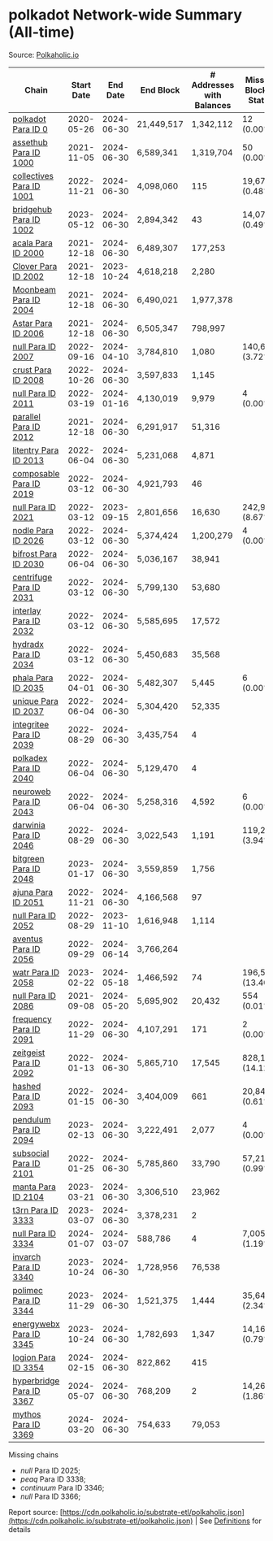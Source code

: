 # polkadot Network-wide Summary (All-time)

Source: [Polkaholic.io](https://polkaholic.io)


| Chain            | Start Date | End Date | End Block | # Addresses with Balances | Missing Blocks / Status |
| ---------------- | ---------- | ---------| --------- | ------------------------- | ----------------------- |
| [polkadot Para ID 0](/polkadot/0-polkadot) | 2020-05-26 | 2024-06-30 | 21,449,517 |  1,342,112 | 12 (0.00%)  |
| [assethub Para ID 1000](/polkadot/1000-assethub) | 2021-11-05 | 2024-06-30 | 6,589,341 |  1,319,704 | 50 (0.00%)  |
| [collectives Para ID 1001](/polkadot/1001-collectives) | 2022-11-21 | 2024-06-30 | 4,098,060 |  115 | 19,674 (0.48%)  |
| [bridgehub Para ID 1002](/polkadot/1002-bridgehub) | 2023-05-12 | 2024-06-30 | 2,894,342 |  43 | 14,076 (0.49%)  |
| [acala Para ID 2000](/polkadot/2000-acala) | 2021-12-18 | 2024-06-30 | 6,489,307 |  177,253 |    |
| [Clover Para ID 2002](/polkadot/2002-clover) | 2021-12-18 | 2023-10-24 | 4,618,218 |  2,280 |    |
| [Moonbeam Para ID 2004](/polkadot/2004-moonbeam) | 2021-12-18 | 2024-06-30 | 6,490,021 |  1,977,378 |    |
| [Astar Para ID 2006](/polkadot/2006-astar) | 2021-12-18 | 2024-06-30 | 6,505,347 |  798,997 |    |
| [null Para ID 2007](/polkadot/2007-kapex) | 2022-09-16 | 2024-04-10 | 3,784,810 |  1,080 | 140,668 (3.72%)  |
| [crust Para ID 2008](/polkadot/2008-crust) | 2022-10-26 | 2024-06-30 | 3,597,833 |  1,145 |    |
| [null Para ID 2011](/polkadot/2011-equilibrium) | 2022-03-19 | 2024-01-16 | 4,130,019 |  9,979 | 4 (0.00%)  |
| [parallel Para ID 2012](/polkadot/2012-parallel) | 2021-12-18 | 2024-06-30 | 6,291,917 |  51,316 |    |
| [litentry Para ID 2013](/polkadot/2013-litentry) | 2022-06-04 | 2024-06-30 | 5,231,068 |  4,871 |    |
| [composable Para ID 2019](/polkadot/2019-composable) | 2022-03-12 | 2024-06-30 | 4,921,793 |  46 |    |
| [null Para ID 2021](/polkadot/2021-efinity) | 2022-03-12 | 2023-09-15 | 2,801,656 |  16,630 | 242,949 (8.67%)  |
| [nodle Para ID 2026](/polkadot/2026-nodle) | 2022-03-12 | 2024-06-30 | 5,374,424 |  1,200,279 | 4 (0.00%)  |
| [bifrost Para ID 2030](/polkadot/2030-bifrost) | 2022-06-04 | 2024-06-30 | 5,036,167 |  38,941 |    |
| [centrifuge Para ID 2031](/polkadot/2031-centrifuge) | 2022-03-12 | 2024-06-30 | 5,799,130 |  53,680 |    |
| [interlay Para ID 2032](/polkadot/2032-interlay) | 2022-03-12 | 2024-06-30 | 5,585,695 |  17,572 |    |
| [hydradx Para ID 2034](/polkadot/2034-hydradx) | 2022-03-12 | 2024-06-30 | 5,450,683 |  35,568 |    |
| [phala Para ID 2035](/polkadot/2035-phala) | 2022-04-01 | 2024-06-30 | 5,482,307 |  5,445 | 6 (0.00%)  |
| [unique Para ID 2037](/polkadot/2037-unique) | 2022-06-04 | 2024-06-30 | 5,304,420 |  52,335 |    |
| [integritee Para ID 2039](/polkadot/2039-integritee) | 2022-08-29 | 2024-06-30 | 3,435,754 |  4 |    |
| [polkadex Para ID 2040](/polkadot/2040-polkadex) | 2022-06-04 | 2024-06-30 | 5,129,470 |  4 |    |
| [neuroweb Para ID 2043](/polkadot/2043-neuroweb) | 2022-06-04 | 2024-06-30 | 5,258,316 |  4,592 | 6 (0.00%)  |
| [darwinia Para ID 2046](/polkadot/2046-darwinia) | 2022-08-29 | 2024-06-30 | 3,022,543 |  1,191 | 119,220 (3.94%)  |
| [bitgreen Para ID 2048](/polkadot/2048-bitgreen) | 2023-01-17 | 2024-06-30 | 3,559,859 |  1,756 |    |
| [ajuna Para ID 2051](/polkadot/2051-ajuna) | 2022-11-21 | 2024-06-30 | 4,166,568 |  97 |    |
| [null Para ID 2052](/polkadot/2052-polkadot-parathread-2052) | 2022-08-29 | 2023-11-10 | 1,616,948 |  1,114 |    |
| [aventus Para ID 2056](/polkadot/2056-aventus) | 2022-09-29 | 2024-06-14 | 3,766,264 |   |    |
| [watr Para ID 2058](/polkadot/2058-watr) | 2023-02-22 | 2024-05-18 | 1,466,592 |  74 | 196,567 (13.40%)  |
| [null Para ID 2086](/polkadot/2086-kilt) | 2021-09-08 | 2024-05-20 | 5,695,902 |  20,432 | 554 (0.01%)  |
| [frequency Para ID 2091](/polkadot/2091-frequency) | 2022-11-29 | 2024-06-30 | 4,107,291 |  171 | 2 (0.00%)  |
| [zeitgeist Para ID 2092](/polkadot/2092-zeitgeist) | 2022-01-13 | 2024-06-30 | 5,865,710 |  17,545 | 828,192 (14.12%)  |
| [hashed Para ID 2093](/polkadot/2093-hashed) | 2022-01-15 | 2024-06-30 | 3,404,009 |  661 | 20,847 (0.61%)  |
| [pendulum Para ID 2094](/polkadot/2094-pendulum) | 2023-02-13 | 2024-06-30 | 3,222,491 |  2,077 | 4 (0.00%)  |
| [subsocial Para ID 2101](/polkadot/2101-subsocial) | 2022-01-25 | 2024-06-30 | 5,785,860 |  33,790 | 57,214 (0.99%)  |
| [manta Para ID 2104](/polkadot/2104-manta) | 2023-03-21 | 2024-06-30 | 3,306,510 |  23,962 |    |
| [t3rn Para ID 3333](/polkadot/3333-t3rn) | 2023-03-07 | 2024-06-30 | 3,378,231 |  2 |    |
| [null Para ID 3334](/polkadot/3334-polkadot-parathread-3334) | 2024-01-07 | 2024-03-07 | 588,786 |  4 | 7,005 (1.19%)  |
| [invarch Para ID 3340](/polkadot/3340-invarch) | 2023-10-24 | 2024-06-30 | 1,728,956 |  76,538 |    |
| [polimec Para ID 3344](/polkadot/3344-polimec) | 2023-11-29 | 2024-06-30 | 1,521,375 |  1,444 | 35,644 (2.34%)  |
| [energywebx Para ID 3345](/polkadot/3345-energywebx) | 2023-10-24 | 2024-06-30 | 1,782,693 |  1,347 | 14,163 (0.79%)  |
| [logion Para ID 3354](/polkadot/3354-logion) | 2024-02-15 | 2024-06-30 | 822,862 |  415 |    |
| [hyperbridge Para ID 3367](/polkadot/3367-hyperbridge) | 2024-05-07 | 2024-06-30 | 768,209 |  2 | 14,262 (1.86%)  |
| [mythos Para ID 3369](/polkadot/3369-mythos) | 2024-03-20 | 2024-06-30 | 754,633 |  79,053 |    |

Missing chains


* *null* Para ID 2025; 
* *peaq* Para ID 3338; 
* *continuum* Para ID 3346; 
* *null* Para ID 3366; 

Report source: [https://cdn.polkaholic.io/substrate-etl/polkaholic.json](https://cdn.polkaholic.io/substrate-etl/polkaholic.json) | See [Definitions](/DEFINITIONS.md) for details

